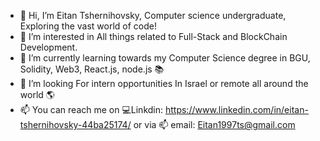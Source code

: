 - 👋 Hi, I’m Eitan Tshernihovsky, Computer science undergraduate, Exploring the vast world of code!
- 👀 I’m interested in All things related to Full-Stack and BlockChain Development. 
- 🌱 I’m currently learning towards my Computer Science degree in BGU, Solidity, Web3, React.js, node.js :books: 
- 💞️ I’m looking For intern opportunities In Israel or remote all around the world :earth_americas: 
- 📫 You can reach me on :computer:Linkdin: https://www.linkedin.com/in/eitan-tshernihovsky-44ba25174/ or via :mailbox: email: Eitan1997ts@gmail.com

<!---
eitan-ts/eitan-ts is a ✨ special ✨ repository because its `README.md` (this file) appears on your GitHub profile.
You can click the Preview link to take a look at your changes.
--->
